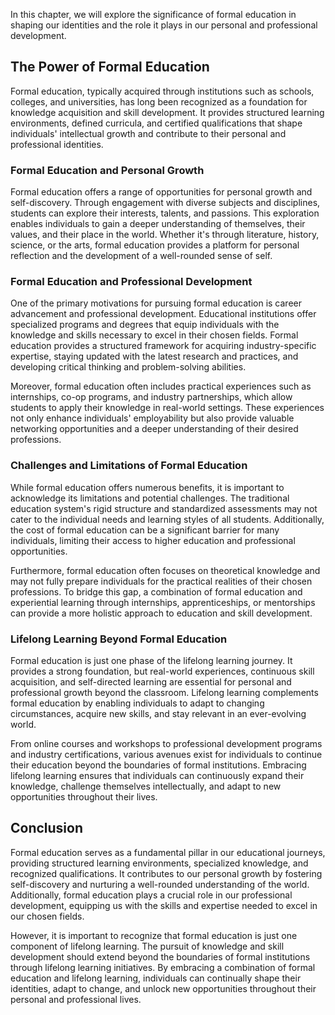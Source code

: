 
In this chapter, we will explore the significance of formal education in shaping our identities and the role it plays in our personal and professional development.

The Power of Formal Education
-----------------------------

Formal education, typically acquired through institutions such as schools, colleges, and universities, has long been recognized as a foundation for knowledge acquisition and skill development. It provides structured learning environments, defined curricula, and certified qualifications that shape individuals' intellectual growth and contribute to their personal and professional identities.

### **Formal Education and Personal Growth**

Formal education offers a range of opportunities for personal growth and self-discovery. Through engagement with diverse subjects and disciplines, students can explore their interests, talents, and passions. This exploration enables individuals to gain a deeper understanding of themselves, their values, and their place in the world. Whether it's through literature, history, science, or the arts, formal education provides a platform for personal reflection and the development of a well-rounded sense of self.

### **Formal Education and Professional Development**

One of the primary motivations for pursuing formal education is career advancement and professional development. Educational institutions offer specialized programs and degrees that equip individuals with the knowledge and skills necessary to excel in their chosen fields. Formal education provides a structured framework for acquiring industry-specific expertise, staying updated with the latest research and practices, and developing critical thinking and problem-solving abilities.

Moreover, formal education often includes practical experiences such as internships, co-op programs, and industry partnerships, which allow students to apply their knowledge in real-world settings. These experiences not only enhance individuals' employability but also provide valuable networking opportunities and a deeper understanding of their desired professions.

### **Challenges and Limitations of Formal Education**

While formal education offers numerous benefits, it is important to acknowledge its limitations and potential challenges. The traditional education system's rigid structure and standardized assessments may not cater to the individual needs and learning styles of all students. Additionally, the cost of formal education can be a significant barrier for many individuals, limiting their access to higher education and professional opportunities.

Furthermore, formal education often focuses on theoretical knowledge and may not fully prepare individuals for the practical realities of their chosen professions. To bridge this gap, a combination of formal education and experiential learning through internships, apprenticeships, or mentorships can provide a more holistic approach to education and skill development.

### **Lifelong Learning Beyond Formal Education**

Formal education is just one phase of the lifelong learning journey. It provides a strong foundation, but real-world experiences, continuous skill acquisition, and self-directed learning are essential for personal and professional growth beyond the classroom. Lifelong learning complements formal education by enabling individuals to adapt to changing circumstances, acquire new skills, and stay relevant in an ever-evolving world.

From online courses and workshops to professional development programs and industry certifications, various avenues exist for individuals to continue their education beyond the boundaries of formal institutions. Embracing lifelong learning ensures that individuals can continuously expand their knowledge, challenge themselves intellectually, and adapt to new opportunities throughout their lives.

Conclusion
----------

Formal education serves as a fundamental pillar in our educational journeys, providing structured learning environments, specialized knowledge, and recognized qualifications. It contributes to our personal growth by fostering self-discovery and nurturing a well-rounded understanding of the world. Additionally, formal education plays a crucial role in our professional development, equipping us with the skills and expertise needed to excel in our chosen fields.

However, it is important to recognize that formal education is just one component of lifelong learning. The pursuit of knowledge and skill development should extend beyond the boundaries of formal institutions through lifelong learning initiatives. By embracing a combination of formal education and lifelong learning, individuals can continually shape their identities, adapt to change, and unlock new opportunities throughout their personal and professional lives.
